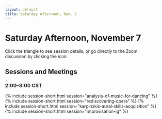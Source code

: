 ```yaml
---
layout: default
title: Saturday Afternoon, Nov. 7
---
```


# Saturday Afternoon, November 7

Click the triangle to see session details, or go directly to the Zoom discussion by clicking the <i class="fas fa-video"></i> icon.

## Sessions and Meetings

### 2:00–3:00 CST
{% include session-short.html session="analysis-of-music-for-dancing" %}
{% include session-short.html session="rediscovering-opera" %}
{% include session-short.html session="karpinskis-aural-skills-acquisition" %}
{% include session-short.html session="improvisation-ig" %}



